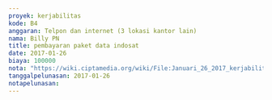 ```yaml
---
proyek: kerjabilitas
kode: B4
anggaran: Telpon dan internet (3 lokasi kantor lain)
nama: Billy PN
title: pembayaran paket data indosat
date: 2017-01-26
biaya: 100000
nota: "https://wiki.ciptamedia.org/wiki/File:Januari_26_2017_kerjabilitas_B4_pulsa_billy.jpg"
tanggalpelunasan: 2017-01-26
notapelunasan:
---
```

